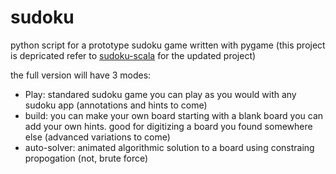 # sudoku

python script for a prototype sudoku game written with pygame
(this project is depricated refer to [sudoku-scala](https://github.com/brinwiththevlin/sudoku_scala) for the updated project)

the full version will have 3 modes:

- Play: standared sudoku game you can play as you would with any sudoku app (annotations and hints to come)
- build: you can make your own board starting with a blank board you can add your own hints. good for digitizing a board you found somewhere else (advanced variations to come)
- auto-solver: animated algorithmic solution to a board using constraing propogation (not, brute force)
